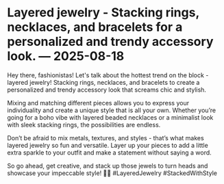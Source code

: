 # Layered jewelry - Stacking rings, necklaces, and bracelets for a personalized and trendy accessory look. — 2025-08-18

Hey there, fashionistas! Let's talk about the hottest trend on the block - layered jewelry! Stacking rings, necklaces, and bracelets to create a personalized and trendy accessory look that screams chic and stylish.

Mixing and matching different pieces allows you to express your individuality and create a unique style that is all your own. Whether you’re going for a boho vibe with layered beaded necklaces or a minimalist look with sleek stacking rings, the possibilities are endless. 

Don’t be afraid to mix metals, textures, and styles - that’s what makes layered jewelry so fun and versatile. Layer up your pieces to add a little extra sparkle to your outfit and make a statement without saying a word.

So go ahead, get creative, and stack up those jewels to turn heads and showcase your impeccable style! 💍✨ #LayeredJewelry #StackedWithStyle